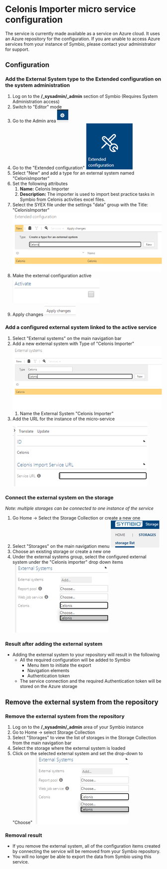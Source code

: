 # Celonis Importer micro service configuration

The service is currently made available as a service on Azure cloud. It uses an Azure repository for the configuration. If you are unable to access Azure services from your instance of Symbio, please contact your administrator for support.

## Configuration
### Add the External System type to the Extended configuration on the system administration
1. Log on to the **/_sysadmin/_admin** section of Symbio (Requires System Administration access)
1. Switch to "Editor" mode
1. Go to the Admin area ![admin](media/admin.png)
1. Go to the "Extended configuration" ![extended configuration](media/extendedcfg.png)
1. Select "New" and add a type for an external system named "CelonisImporter"
1. Set the following attributes
   1. **Name:** Celonis Importer
   1. **Description:** The importer is used to import best practice tasks in Symbio from Celonis activities excel files.
1. Select the SYEX file under the settings "data" group with the Title: "CelonisImporter" ![Select Add](media/addsyex.png)
1. Make the external configuration active ![activate](media/addsyex3.png)
1. Apply changes ![Apply changes](media/apply.png)

### Add a configured external system linked to the active service
1. Select "External systems" on the main navigation bar
1. Add a new external system with Type of "Celonis Importer" ![Add system](media/external-systems.png)
   1. Name the External System "Celonis Importer"
1. Add the URL for the instance of the micro-service ![settings](media/celonis-settings.png)

### Connect the external system on the storage
*Note: multiple storages can be connected to one instance of the service*
1. Go Home -> Select the Storage Collection or create a new one
1. Select "Storages" on the main navigation menu ![choose storage](media/storages.png)
1. Choose an existing storage or create a new one
1. Under the external systems group, select the configured external system under the "Celonis importer" drop down items ![choose external system](media/chooseExtSys.png)

### Result after adding the external system
- Adding the external system to your repository will result in the following
    - All the required configuration will be added to Symbio
        - Menu item to initiate the export
        - Navigation elements
        - Authentication token
    - The service connection and the required Authentication token will be stored on the Azure storage

## Remove the external system from the repository

### Remove the external system from the repository

1. Log on to the **/_sysadmin/_admin** area of your Symbio instance
1. Go to Home -> select Storage Collection
1. Select "Storages" to view the list of storages in the Storage Collection from the main navigation bar
1. Select the storage where the external system is loaded
1. Click on the selected external system and set the drop-down to "Choose" ![choose external system](media/chooseExtSys.png)

### Removal result

- If you remove the external system, all of the configuration items created by connecting the service will be removed from your Symbio repository. 
- You will no longer be able to export the data from Symbio using this service.